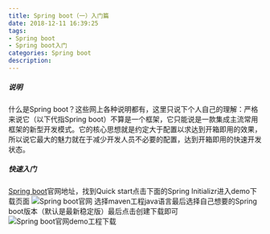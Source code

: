 ```yaml
---
title: Spring boot（一）入门篇
date: 2018-12-11 16:39:25
tags:
- Spring boot
- Spring boot入门
categories: Spring boot
description:
---
```

##### 说明
什么是Spring boot？这些网上各种说明都有，这里只说下个人自己的理解：严格来说它（以下代指Spring boot）不算是一个框架，它只能说是一款集成主流常用框架的新型开发模式。它的核心思想就是约定大于配置以求达到开箱即用的效果，所以说它最大的魅力就在于减少开发人员不必要的配置，达到开箱即用的快速开发状态。

##### 快速入门
[Spring boot](https://spring.io/projects/spring-boot)官网地址，找到Quick start点击下面的Spring Initializr进入demo下载页面
![Spring boot官网](https://image.12c3.com/Hexo-Blog/Spring-boot入门篇/Spring-boot官网.png)
选择maven工程java语言最后选择自己想要的Spring boot版本（默认是最新稳定版）最后点击创建下载即可
![Spring boot官网demo工程下载](https://image.12c3.com/Hexo-Blog/Spring-boot入门篇/Spring-boot下载demo工程.png)
